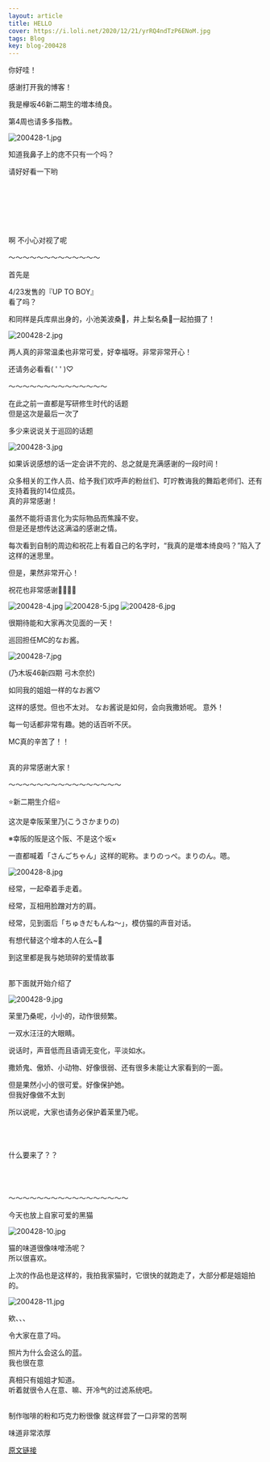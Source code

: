 ```yaml
---
layout: article
title: HELLO
cover: https://i.loli.net/2020/12/21/yrRQ4ndTzP6ENoM.jpg
tags: Blog
key: blog-200428
---
```

你好哇！

感谢打开我的博客！

我是欅坂46新二期生的増本绮良。

第4周也请多多指教。

![200428-1.jpg](https://i.loli.net/2020/12/21/yrRQ4ndTzP6ENoM.jpg)

知道我鼻子上的痣不只有一个吗？
<!--more-->

请好好看一下哟
<br/><br/><br/><br/><br/><br/><br/>

啊 不小心对视了呢

〜〜〜〜〜〜〜〜〜〜〜〜〜

首先是

4/23发售的『UP TO BOY』<br/>
看了吗？

和同样是兵库県出身的，小池美波桑🐧，井上梨名桑🦒一起拍摄了！

![200428-2.jpg](https://i.loli.net/2020/12/21/oIAFmQ32DqJnZyc.jpg)

两人真的非常温柔也非常可爱，好幸福呀。非常非常开心！

还请务必看看( ' ' )♡

〜〜〜〜〜〜〜〜〜〜〜〜〜〜


在此之前一直都是写研修生时代的话题<br/>
但是这次是最后一次了

多少来说说关于巡回的话题

![200428-3.jpg](https://i.loli.net/2020/12/21/4d6oKt3DyeSrmlJ.jpg)

如果诉说感想的话一定会讲不完的、总之就是充满感谢的一段时间！

众多相关的工作人员、给予我们欢呼声的粉丝们、叮咛教诲我的舞蹈老师们、还有支持着我的14位成员。<br/>
真的非常感谢！

虽然不能将语言化为实际物品而焦躁不安。<br/>
但是还是想传达这满溢的感谢之情。

每次看到自制的周边和祝花上有着自己的名字时，“我真的是増本绮良吗？”陷入了这样的迷思里。

但是，果然非常开心！

祝花也非常感谢🌸🌷︎🌻💮

![200428-4.jpg](https://i.loli.net/2020/12/21/x5AXzIi2lvTW314.jpg)
![200428-5.jpg](https://i.loli.net/2020/12/21/ElJZ7bGRAKjUnFy.jpg)
![200428-6.jpg](https://i.loli.net/2020/12/21/NVgEDwqk6isKBo9.jpg)

很期待能和大家再次见面的一天！

巡回担任MC的なお酱。

![200428-7.jpg](https://i.loli.net/2020/12/21/fw8D9ITCvcQMz7L.jpg)

(乃木坂46新四期 弓木奈於)

如同我的姐姐一样的なお酱♡

这样的感觉。但也不太对。
なお酱说是如何，会向我撒娇呢。
意外！

每一句话都非常有趣。她的话百听不厌。

MC真的辛苦了！！
<br/><br/>

真的非常感谢大家！

〜〜〜〜〜〜〜〜〜〜〜〜〜〜〜〜

⭐新二期生介绍⭐

这次是幸阪茉里乃(こうさかまりの)

※幸阪的阪是这个阪、不是这个坂×

一直都喊着「さんごちゃん」这样的昵称。まりのっぺ。まりのん。嗯。

![200428-8.jpg](https://i.loli.net/2020/12/21/t8mVpEBN5I6GRMz.jpg)

经常，一起牵着手走着。

经常，互相用脸蹭对方的肩。

经常，见到面后「ちゅきだもんね〜」，模仿猫的声音对话。

有想代替这个增本的人在么~🙋

到这里都是我与她琐碎的爱情故事
<br/><br/>

那下面就开始介绍了

![200428-9.jpg](https://i.loli.net/2020/12/21/KhHCj4qLrildnto.jpg)

茉里乃桑呢，小小的，动作很频繁。

一双水汪汪的大眼睛。

说话时，声音低而且语调无变化，平淡如水。

撒娇鬼、傲娇、小动物、好像很弱、还有很多未能让大家看到的一面。

但是果然小小的很可爱。好像保护她。<br/>
但我好像做不太到

所以说呢，大家也请务必保护着茉里乃呢。
<br/><br/><br/><br/>


什么要来了？？
<br/><br/><br/><br/>

〜〜〜〜〜〜〜〜〜〜〜〜〜〜〜〜〜

今天也放上自家可爱的黑猫

![200428-10.jpg](https://i.loli.net/2020/12/21/bmfNYjB5X9IH8pO.jpg)

猫的味道很像味噌汤呢？<br/>
所以很喜欢。

上次的作品也是这样的，我拍我家猫时，它很快的就跑走了，大部分都是姐姐拍的。

![200428-11.jpg](https://i.loli.net/2020/12/21/If6FPhuqKai1JZE.jpg)

欸、、、

令大家在意了吗。

照片为什么会这么的蓝。<br/>
我也很在意

真相只有姐姐才知道。<br/>
听着就很令人在意、嘛、开冷气的过滤系统吧。
<br/><br/>

制作咖啡的粉和巧克力粉很像
就这样尝了一口非常的苦啊

味道非常浓厚

[原文链接](https://www.keyakizaka46.com/s/k46o/diary/detail/33560？cd=member)